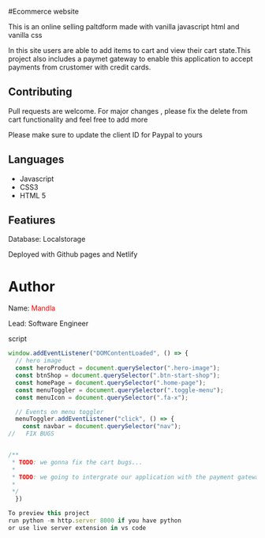 #Ecommerce website

This is an online selling paltdform made with vanilla javascript html and vanilla css

In this site users are able to add items to cart and view their cart state.This project also includes a paymet gateway to enable this application to accept payments from crustomer with credit cards.

## Contributing

Pull requests are welcome. For major changes , please fix the delete from cart functionality and feel free to add more

Please make sure to update the client ID for Paypal to yours

## Languages

<ul>
 <li>Javascript</li>
<li>CSS3</li>
<li>HTML 5</li>

</ul>

## Featiures

Database: Localstorage

Deployed with Github pages and Netlify

# Author

Name: <span style="color:red">Mandla </span>

Lead: Software Engineer

script

```js
window.addEventListener("DOMContentLoaded", () => {
  // hero image
  const heroProduct = document.querySelector(".hero-image");
  const btnShop = document.querySelector(".btn-start-shop");
  const homePage = document.querySelector(".home-page");
  const menuToggler = document.querySelector(".toggle-menu");
  const menuIcon = document.querySelector(".fa-x");

  // Events on menu toggler
  menuToggler.addEventListener("click", () => {
    const navbar = document.querySelector("nav");
//   FIX BUGS


/**
 * TODO: we gonna fix the cart bugs...
 *
 * TODO: we going to intergrate our application with the payment gateway Stripe or yoco , or Paypal
 *
 */
  })

To preview this project 
run python -m http.server 8000 if you have python 
or use live server extension in vs code 


```
